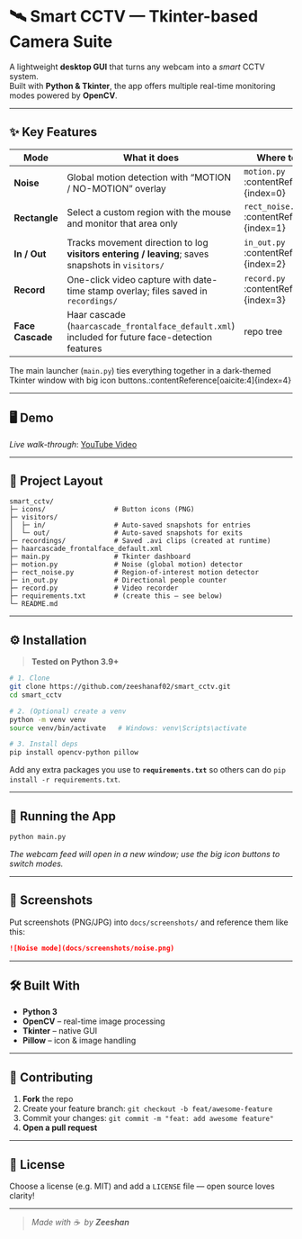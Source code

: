 
# 🛰️ Smart CCTV — Tkinter-based Camera Suite

A lightweight **desktop GUI** that turns any webcam into a _smart_ CCTV system.  
Built with **Python & Tkinter**, the app offers multiple real-time monitoring modes powered by **OpenCV**.



---

## ✨ Key Features

| Mode | What it does | Where to look in code |
|------|--------------|-----------------------|
| **Noise** | Global motion detection with “MOTION / NO-MOTION” overlay | `motion.py` :contentReference[oaicite:0]{index=0} |
| **Rectangle** | Select a custom region with the mouse and monitor that area only | `rect_noise.py` :contentReference[oaicite:1]{index=1} |
| **In / Out** | Tracks movement direction to log **visitors entering / leaving**; saves snapshots in `visitors/` | `in_out.py` :contentReference[oaicite:2]{index=2} |
| **Record** | One-click video capture with date-time stamp overlay; files saved in `recordings/` | `record.py` :contentReference[oaicite:3]{index=3} |
| **Face Cascade** | Haar cascade (`haarcascade_frontalface_default.xml`) included for future face-detection features | repo tree |

The main launcher (`main.py`) ties everything together in a dark-themed Tkinter window with big icon buttons.:contentReference[oaicite:4]{index=4}

---

## 🖥️ Demo

*Live walk-through*: [YouTube Video](https://youtu.be/vNeaJacy99s)

---

## 📂 Project Layout

```text
smart_cctv/
├─ icons/                 # Button icons (PNG)
├─ visitors/
│  ├─ in/                 # Auto-saved snapshots for entries
│  └─ out/                # Auto-saved snapshots for exits
├─ recordings/            # Saved .avi clips (created at runtime)
├─ haarcascade_frontalface_default.xml
├─ main.py                # Tkinter dashboard
├─ motion.py              # Noise (global motion) detector
├─ rect_noise.py          # Region-of-interest motion detector
├─ in_out.py              # Directional people counter
├─ record.py              # Video recorder
├─ requirements.txt       # (create this – see below)
└─ README.md
````

---

## ⚙️ Installation

> **Tested on Python 3.9+**

```bash
# 1. Clone
git clone https://github.com/zeeshanaf02/smart_cctv.git
cd smart_cctv

# 2. (Optional) create a venv
python -m venv venv
source venv/bin/activate   # Windows: venv\Scripts\activate

# 3. Install deps
pip install opencv-python pillow
```

Add any extra packages you use to **`requirements.txt`** so others can do
`pip install -r requirements.txt`.

---

## 🚀 Running the App

```bash
python main.py
```

*The webcam feed will open in a new window; use the big icon buttons to switch modes.*

---

## 📸 Screenshots

Put screenshots (PNG/JPG) into `docs/screenshots/` and reference them like this:

```markdown
![Noise mode](docs/screenshots/noise.png)
```

---

## 🛠️ Built With

* **Python 3**
* **OpenCV** – real-time image processing
* **Tkinter** – native GUI
* **Pillow** – icon & image handling

---

## 🤝 Contributing

1. **Fork** the repo
2. Create your feature branch: `git checkout -b feat/awesome-feature`
3. Commit your changes: `git commit -m "feat: add awesome feature"`
4. **Open a pull request**

---

## 📜 License

Choose a license (e.g. MIT) and add a `LICENSE` file — open source loves clarity!

---

> *Made with ☕  by **Zeeshan***


